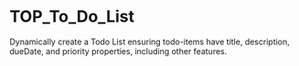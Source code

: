 # TOP_To_Do_List
Dynamically create a Todo List ensuring todo-items have title, description, dueDate, and priority properties, including other features.
